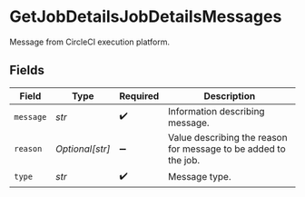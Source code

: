 # GetJobDetailsJobDetailsMessages

Message from CircleCI execution platform.


## Fields

| Field                                                           | Type                                                            | Required                                                        | Description                                                     |
| --------------------------------------------------------------- | --------------------------------------------------------------- | --------------------------------------------------------------- | --------------------------------------------------------------- |
| `message`                                                       | *str*                                                           | :heavy_check_mark:                                              | Information describing message.                                 |
| `reason`                                                        | *Optional[str]*                                                 | :heavy_minus_sign:                                              | Value describing the reason for message to be added to the job. |
| `type`                                                          | *str*                                                           | :heavy_check_mark:                                              | Message type.                                                   |